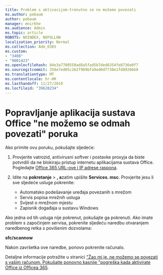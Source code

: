 ```yaml
---
title: Problem s aktivacijom-trenutno se ne možemo povezati
ms.author: pebaum
author: pebaum
manager: mnirkhe
ms.audience: Admin
ms.topic: article
ROBOTS: NOINDEX, NOFOLLOW
localization_priority: Normal
ms.collection: Adm_O365
ms.custom:
- "3408"
- "9001423"
ms.openlocfilehash: 84e3a7700558ad8a5fad5b7ded6354fe8736e0f7
ms.sourcegitcommit: 358e7ed05c262f909bfa9ed0df730e1fd89266b8
ms.translationtype: MT
ms.contentlocale: hr-HR
ms.lasthandoff: 11/27/2019
ms.locfileid: "39628234"
---
```

# <a name="fixing-the-office-apps-we-are-unable-to-connect-right-now-message"></a>Popravljanje aplikacija sustava Office "ne možemo se odmah povezati" poruka

Ako primite ovu poruku, pokušajte sljedeće:

1. Provjerite vatrozid, antivirusni softver i postavke proxyja da biste potvrdili da ne blokiraju pristup internetu aplikacijama sustava Office. Pogledajte [Office 365 URL-ove i IP adrese raspona](https://docs.microsoft.com/office365/enterprise/urls-and-ip-address-ranges).

2. Idite na **pokretanje** > **, a**zatim upišite **Services. msc**. Provjerite jesu li sve sljedeće usluge pokrenite:
    - Automatsko podešavanje uređaja povezanih s mrežom
    - Servis popisa mrežnih usluga
    - Svijest o mrežnom mjestu
    - Zapisnik događaja u sustavu Windows

Ako jedna od tih usluga nije pokrenut, pokušajte ga pokrenuti. Ako imate problem s započinjem servisa, pokrenite sljedeću naredbu otvaranjem naredbenog retka s povišenim dozvolama:

**sfc/scannow**

Nakon završetka ove naredbe, ponovo pokrenite računalo.

Detaljne informacije potražite u stranici ["Žao mi je, ne možemo se povezati s vašim računom. Pokušajte ponovno kasnije "pogreška kada aktivirate Office iz Officea 365](https://docs.microsoft.com/office/troubleshoot/activation-installation/issue-when-activate-office-from-office-365).